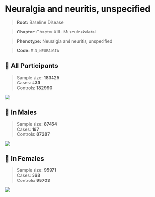# Neuralgia and neuritis, unspecified

> **Root:** Baseline Disease  

> **Chapter:** Chapter XIII- Musculoskeletal  

> **Phenotype:** Neuralgia and neuritis, unspecified  

> **Code:** `M13_NEURALGIA`

## 🧪 All Participants  
> Sample size: **183425**  
> Cases: **435**  
> Controls: **182990**
<img src="/Disease/Figures/ALL/Incidence/M13_NEURALGIA.png"/>
<CsvTable src="/Disease/Data/ALL/Incidence/COX_M13_NEURALGIA.csv" label="🔍 View full results" />

## 👨 In Males  
> Sample size: **87454**  
> Cases: **167**  
> Controls: **87287**
<img src="/Disease/Figures/Male/Incidence/M13_NEURALGIA.png"/>
<CsvTable src="/Disease/Data/Male/Incidence/COX_M13_NEURALGIA.csv" label="🔍 View full results" />

## 👩 In Females  
> Sample size: **95971**  
> Cases: **268**  
> Controls: **95703**
<img src="/Disease/Figures/Female/Incidence/M13_NEURALGIA.png"/>
<CsvTable src="/Disease/Data/Female/Incidence/COX_M13_NEURALGIA.csv" label="🔍 View full results" />

